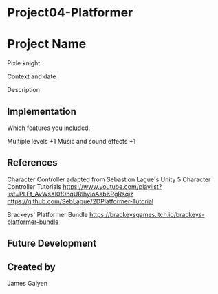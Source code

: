 # Project04-Platformer

# Project Name
Pixle knight

Context and date

Description

## Implementation
Which features you included.

Multiple levels +1
Music and sound effects +1

## References

Character Controller adapted from Sebastion Lague's Unity 5 Character Controller Tutorials
https://www.youtube.com/playlist?list=PLFt_AvWsXl0f0hqURlhyIoAabKPgRsqjz
https://github.com/SebLague/2DPlatformer-Tutorial

Brackeys' Platformer Bundle
https://brackeysgames.itch.io/brackeys-platformer-bundle

## Future Development

## Created by
James Galyen